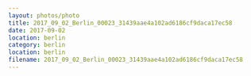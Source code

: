 ```yaml
---
layout: photos/photo
title: 2017_09_02_Berlin_00023_31439aae4a102ad6186cf9daca17ec58
date: 2017-09-02
location: berlin
category: berlin
location: berlin
filename: 2017_09_02_Berlin_00023_31439aae4a102ad6186cf9daca17ec58
---
```

